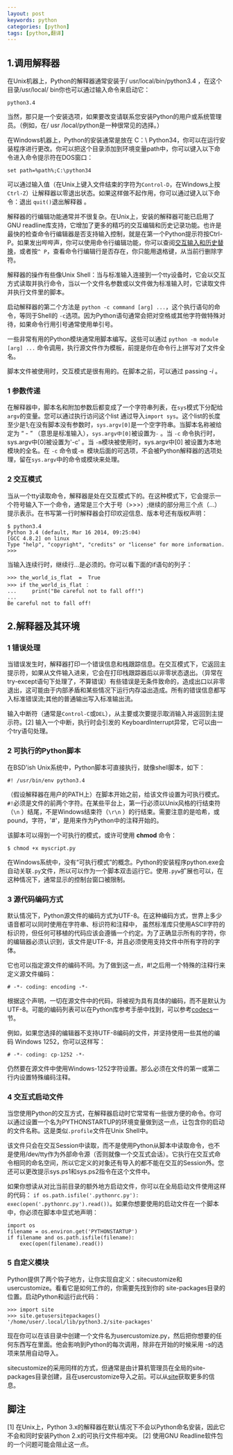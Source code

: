 ```yaml
---
layout: post
keywords: python
categories: [python]
tags: [python,翻译]
---
```


1.调用解释器
----------

在Unix机器上，Python的解释器通常安装于/ usr/local/bin/python3.4 ，在这个目录/usr/local/ bin你也可以通过输入命令来启动它：

	python3.4
	
当然，那只是一个安装选项，如果要改变请联系您安装Python的用户或系统管理员。（例如，在/ usr /local/python是一种很常见的选择。）

在Windows机器上，Python的安装通常是放在 C：\ Python34，你可以在运行安装程序进行更改。你可以把这个目录添加到环境变量path中，你可以键入以下命令进入命令提示符在DOS窗口：

	set path=%path%;C:\python34

可以通过输入值（在Unix上键入文件结束的字符为`Control-D`，在Windows上按`Ctrl-Z`）让解释器以零退出状态。如果这样做不起作用，你可以通过键入以下命令：退出 `quit()`退出解释器 。

解释器的行编辑功能通常并不很复杂。在Unix上，安装的解释器可能已启用了GNU readline库支持，它增加了更多的精巧的交互编辑和历史记录功能。也许是最快的检查命令行编辑器是否支持输入控制，就是在第一个Python提示符按Ctrl-P。如果发出哔哔声，你可以使用命令行编辑功能，你可以查阅[交互输入和历史替换](https://docs.python.org/3/tutorial/interactive.html#tut-interacting)，或者按`^ P`，查看命令行编辑行是否存在，你只能用退格键，从当前行删除字符。

解释器的操作有些像Unix Shell：当与标准输入连接到一个tty设备时，它会以交互方式读取并执行命令，当以一个文件名 ​​参数或以文件做为标准输入时，它读取文件并执行文件里的脚本。

启动解释器的第二个方法是 `python -c command [arg] ...`，这个执行语句的命令，等同于Shell的 `-c`选项。因为Python语句通常会把对空格或其他字符做特殊对待，如果命令行用引号通常使用单引号。

一些非常有用的Python模块通常用脚本编写。这些可以通过 `python -m module [arg] ...` 命令调用，执行源文件作为模板，前提是你在命令行上拼写对了文件全名。

脚本文件被使用时，交互模式是很有用的。在脚本之前，可以通过 passing *-i* 。

### 1 参数传递
在解释器中，脚本名和附加参数后都变成了一个字符串列表，在`sys`模式下分配给 `argv`的变量。您可以通过执行访问这个list 通过导入`import sys`。这个list的长度至少是1;在没有脚本没有参数时，`sys.argv[0]`是一个空字符串。当脚本名称被给定为 “ - ” （意思是标准输入），`sys.argv中[0]`被设置为`-` 。当 `-c` 命令执行时，sys.argv中[0]被设置为'-c' 。当 `-m`模块被使用时，sys.argv中[0] 被设置为本地模块的全名。在 `-c` 命令或`-m `模块后面的可选项，不会被Python解释器的选项处理，留在`sys.argv`中的命令或模块来处理。

### 2 交互模式
当从一个tty读取命令，解释器是处在交互模式下的。在这种模式下，它会提示一个符号输入下一个命令，通常是三个大于号（>>>）;继续的部分用三个点（...）提示表示。在书写第一行时解释器会打印欢迎信息、版本号还有版权声明：

	$ python3.4
	Python 3.4 (default, Mar 16 2014, 09:25:04)
	[GCC 4.8.2] on linux
	Type "help", "copyright", "credits" or "license" for more information.
	>>>
	
当输入连续行时，继续行...是必须的。你可以看下面的if语句的列子：

	>>> the_world_is_flat  =  True
	>>> if the_world_is_flat ：
	...     print("Be careful not to fall off!")
	...
	Be careful not to fall off!

2.解释器及其环境
-------------------
### 1 错误处理
当错误发生时，解释器打印一个错误信息和栈跟踪信息。在交互模式下，它返回主提示符，如果从文件输入进来，它会在打印栈跟踪器后以非零状态退出。（异常在try-except语句下处理了，不算错误）有些错误是无条件致命的，造成出口以非零退出，这可能由于内部矛盾和某些情况下运行内存溢出造成。所有的错误信息都写入标准错误流;其他的普通输出写入标准输出流。

输入中断符（通常是`Control-C`或`DEL`），从主要或次要提示取消输入并返回到主提示符。[2] 输入一个中断，执行时会引发的 KeyboardInterrupt异常，它可以由一个try语句处理。

### 2 可执行的Python脚本
在BSD'ish Unix系统中，Python脚本可直接执行，就像shell脚本，如下：

	#! /usr/bin/env python3.4
	
（假设解释器在用户的PATH上）在脚本开始之前，给该文件设置为可执行模式。`#!`必须是文件的前两个字符。在某些平台上，第一行必须以Unix风格的行结束符（`\n` ）结尾，不是Windows结束符（`\r\n` ）的行结束。需要注意的是哈希，或pound，字符，'#'，是用来作为Python中的注释开始的。

该脚本可以得到一个可执行的模式，或许可使用 **chmod** 命令：

	$ chmod +x myscript.py
	
在Windows系统中，没有“可执行模式”的概念。Python的安装程序python.exe会自动关联`.py`文件，所以可以作为一个脚本双击运行它。使用`.pyw`扩展也可以，在这种情况下，通常显示的控制台窗口被限制。

### 3 源代码编码方式
默认情况下，Python源文件的编码方式为UTF-8。在这种编码方式，世界上多少语音都可以同时使用在字符串、标识符和注释中， 虽然标准库只使用ASCII字符的标识符，但任何可移植的代码应该会遵循一个约定。为了正确显示所有的字符，你的编辑器必须认识到，该文件是UTF-8，并且必须使用支持文件中所有字符的字体。

它也可以指定源文件的编码不同。为了做到这一点，#!之后用一个特殊的注释行来定义源文件编码：

	# -*- coding: encoding -*-
	
根据这个声明，一切在源文件中的代码，将被视为具有具体的编码，而不是默认为UTF-8。可能的编码列表可以在Python库参考手册中找到，可以参考[codecs](https://docs.python.org/3/library/codecs.html#module-codecs)一节。

例如，如果您选择的编辑器不支持UTF-8编码的文件，并坚持使用一些其他的编码 Windows 1252，你可以这样写：

	# -*- coding: cp-1252 -*-
	
仍然要在源文件中使用Windows-1252字符设置。那么必须在文件的第一或第二行内设置特殊编码注释。

### 4 交互式启动文件
当您使用Python的交互方式，在解释器启动时它常常有一些很方便的命令。你可以通过设置一个名为PYTHONSTARTUP的环境变量做到这一点，让包含你的启动的文件名称。这是类似`.profile`文件在Unix Shell中。

该文件只会在交互Session中读取，而不是使用Python从脚本中读取命令，也不 是使用/dev/tty作为外部命令源（否则就像一个交互式会话）。它执行在交互式命令相同的命名空间，所以它定义的对象还有导入的都不能在交互的Session外。您还可以更改提示sys.ps1和sys.ps2指令在这个文件中。

如果你想读从对比当前目录的额外地方启动文件，你可以在全局启动文件使用这样的代码： `if os.path.isfile('.pythonrc.py'): exec(open('.pythonrc.py').read())`。如果你想要使用的启动文件在一个脚本中，你必须在脚本中显式地声明：

	import os
	filename = os.environ.get('PYTHONSTARTUP')
	if filename and os.path.isfile(filename):
		exec(open(filename).read())
		
### 5 自定义模块

Python提供了两个钩子地方，让你实现自定义：sitecustomize和 usercustomize。看看它是如何工作的，你需要先找到你的 site-packages目录的位置。启动Python和运行此代码：

	>>> import site
	>>> site.getusersitepackages()
	'/home/user/.local/lib/python3.2/site-packages'
	
现在你可以在该目录中创建一个文件名 ​为usercustomize.py，然后把你想要的任何东西写在里面。他会影响到Python的每次调用，除非在开始的时候采用 -s的选项来禁用自动导入。

sitecustomize的采用同样的方式，但通常是由计算机管理员在全局的site-packages目录创建，且在usercustomize导入之前。可以从[site](https://docs.python.org/3/library/site.html#module-site)获取更多的信息。

脚注
----

[1]	在Unix上，Python 3.x的解释器在默认情况下不会以Python命名安装，因此它不会和同时安装Python 2.x的可执行文件相冲突。
[2]	使用GNU Readline软件包的一个问题可能会阻止这一点。



